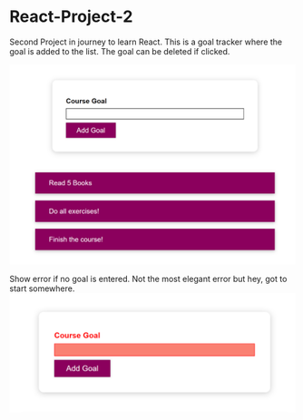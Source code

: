 # React-Project-2

Second Project in journey to learn React. This is a goal tracker where the goal is added to the list. The goal can be deleted if clicked.

![](public/images/Main%20Page.png)

Show error if no goal is entered. Not the most elegant error but hey, got to start somewhere.
![](public/images/Error%20if%20no%20goal%20entered.png)
